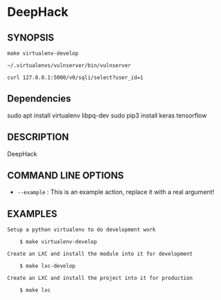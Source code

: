 DeepHack
====

## SYNOPSIS

`make virtualenv-develop`

`~/.virtualenvs/vulnserver/bin/vulnserver`

`curl 127.0.0.1:5000/v0/sqli/select?user_id=1`

## Dependencies

sudo apt install virtualenv libpq-dev
sudo pip3 install keras tensorflow

## DESCRIPTION

DeepHack

## COMMAND LINE OPTIONS

* `--example` <action>:
    This is an example action, replace it with a real argument!

## EXAMPLES

    Setup a python virtualenv to do development work

        $ make virtualenv-develop

    Create an LXC and install the module into it for development

        $ make lxc-develop

    Create an LXC and install the project into it for production

        $ make lxc
